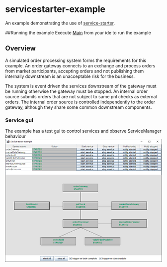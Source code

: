 # servicestarter-example

An example demonstrating the use of [service-starter](https://github.com/gregv12/fluxtion-service-starter). 


##Running the example
Execute [Main](src/main/java/com/fluxtion/example/servicestarter/example1/Main.java) from your ide to run the example

## Overview
A simulated order processing system forms the requirements for this example. 
An order gateway connects to an exchange and process orders from market participants, 
accepting orders and not publishing them internally downstream is an unacceptable risk for the business.


The system is event driven the services downstream of the gateway must be running otherwise the gateway must be stopped. 
An internal order source submits orders that are not subject to same pnl checks as external orders. 
The internal order source is controlled independently to the order gateway, although they share some common downstream components.

### Service gui
The example has a test gui to control services and observe ServiceManager behaviour
![](docs/images/order-system.PNG)



